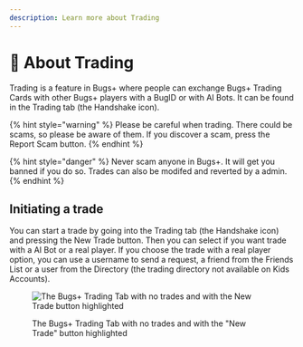 ```yaml
---
description: Learn more about Trading
---
```


# 🤝 About Trading

Trading is a feature in Bugs+ where people can exchange Bugs+ Trading Cards with other Bugs+ players with a BugID or with AI Bots. It can be found in the Trading tab (the Handshake icon).

{% hint style="warning" %}
Please be careful when trading. There could be scams, so please be aware of them. If you discover a scam, press the Report Scam button.
{% endhint %}

{% hint style="danger" %}
Never scam anyone in Bugs+. It will get you banned if you do so. Trades can also be modifed and reverted by a admin.
{% endhint %}

## Initiating a trade

You can start a trade by going into the Trading tab (the Handshake icon) and pressing the New Trade button. Then you can select if you want trade with a AI Bot or a real player. If you choose the trade with a real player option, you can use a username to send a request, a friend from the Friends List or a user from the Directory (the trading directory not available on Kids Accounts).

<figure><img src="../.gitbook/assets/Screenshot 2025-05-14 at 10.25.45 am.png" alt="The Bugs+ Trading Tab with no trades and with the New Trade button highlighted"><figcaption><p>The Bugs+ Trading Tab with no trades and with the "New Trade" button highlighted</p></figcaption></figure>
